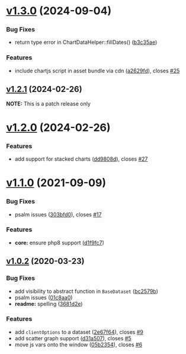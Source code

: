 # [v1.3.0](https://github.com/Practically/yii2-chartjs/compare/v1.2.1...v1.3.0) (2024-09-04)

### Bug Fixes

* return type error in ChartDataHelper::fillDates() ([b3c35ae](https://github.com/Practically/yii2-chartjs/commit/b3c35aefa3cf493f102cf278a7844de76eb4fafa))


### Features

* include chartjs script in asset bundle via cdn ([a2629fd](https://github.com/Practically/yii2-chartjs/commit/a2629fda3b3c37c7f45872b30d3b47728e4c9072)), closes [#25](https://github.com/Practically/yii2-chartjs/issues/25)

## [v1.2.1](https://github.com/Practically/yii2-chartjs/compare/v1.2.0...v1.2.1) (2024-02-26)

**NOTE:** This is a patch release only

# [v1.2.0](https://github.com/Practically/yii2-chartjs/compare/v1.1.0...v1.2.0) (2024-02-26)

### Features

* add support for stacked charts ([dd9808d](https://github.com/Practically/yii2-chartjs/commit/dd9808d6336bd5f8bf836c4e331a8c65083b52f4)), closes [#27](https://github.com/Practically/yii2-chartjs/issues/27)

# [v1.1.0](https://github.com/Practically/yii2-chartjs/compare/v1.0.2...v1.1.0) (2021-09-09)


### Bug Fixes

* psalm issues ([303bfd0](https://github.com/Practically/yii2-chartjs/commit/303bfd08f7a38a86d9e5eb91dd4a344f78b68598)), closes [#17](https://github.com/Practically/yii2-chartjs/issues/17)


### Features

* **core:** ensure php8 support ([d1f9fc7](https://github.com/Practically/yii2-chartjs/commit/d1f9fc748225ed7ef9ca2ad3f46af616211264f9))



## [v1.0.2](https://github.com/Practically/yii2-chartjs/compare/v1.0.1...v1.0.2) (2020-03-23)


### Bug Fixes

* add visibility to abstract function in `BaseDataset` ([bc2579b](https://github.com/Practically/yii2-chartjs/commit/bc2579b50186bd7e6ba7ed43bc7d06e3cdba17d2))
* psalm issues ([01c8aa0](https://github.com/Practically/yii2-chartjs/commit/01c8aa0f12e0adcfb5f49455bdc5c9734e56fccb))
* **readme:** spelling ([3681d2e](https://github.com/Practically/yii2-chartjs/commit/3681d2e4b291718832085ddfb7dec73d0a9f1145))


### Features

* add `clientOptions` to a dataset ([2e67f64](https://github.com/Practically/yii2-chartjs/commit/2e67f6408923436016571b5ee206c0d26b47a335)), closes [#9](https://github.com/Practically/yii2-chartjs/issues/9)
* add scatter graph support ([d31a507](https://github.com/Practically/yii2-chartjs/commit/d31a50722fa620377f494f74c34fd04138798aeb)), closes [#5](https://github.com/Practically/yii2-chartjs/issues/5)
* move js vars onto the window ([05b2354](https://github.com/Practically/yii2-chartjs/commit/05b2354abed7e516269dde33554a2e4e9e2e42c3)), closes [#6](https://github.com/Practically/yii2-chartjs/issues/6)





